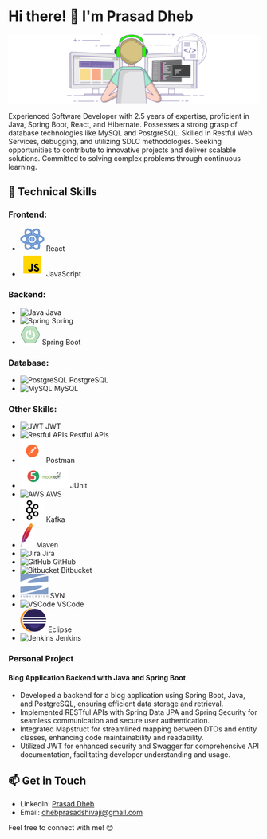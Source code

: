 # Hi there! 👋 I'm Prasad Dheb

![Banner](https://raw.githubusercontent.com/leorrose/leorrose/master/readme_header.gif)

Experienced Software Developer with 2.5 years of expertise, proficient in Java, Spring Boot, React, and Hibernate. Possesses a strong grasp of database technologies like MySQL and PostgreSQL. Skilled in Restful Web Services, debugging, and utilizing SDLC methodologies. Seeking opportunities to contribute to innovative projects and deliver scalable solutions. Committed to solving complex problems through continuous learning.

## 🔧 Technical Skills

### Frontend:
- ![React](https://github.com/prasaddheb/prasaddheb/blob/main/ICONS/react.png) React
- ![JavaScript](https://github.com/prasaddheb/prasaddheb/blob/main/ICONS/javascript.png) JavaScript

### Backend:
- ![Java](https://img.icons8.com/color/48/000000/java-coffee-cup-logo.png) Java
- ![Spring](https://img.icons8.com/color/48/000000/spring-logo.png) Spring
- ![Spring Boot](https://github.com/prasaddheb/prasaddheb/blob/main/ICONS/springboot.png) Spring Boot

### Database:
- ![PostgreSQL](https://img.icons8.com/color/48/000000/postgreesql.png) PostgreSQL
- ![MySQL](https://img.icons8.com/color/48/000000/mysql-logo.png) MySQL

### Other Skills:
- ![JWT](https://img.icons8.com/color/48/000000/lock-2.png) JWT
- ![Restful APIs](https://img.icons8.com/dusk/48/000000/api-settings.png) Restful APIs
- ![Postman](https://github.com/prasaddheb/prasaddheb/blob/main/ICONS/postman.png) Postman
- ![JUnit](https://github.com/prasaddheb/prasaddheb/blob/main/ICONS/junit.png) JUnit
- ![AWS](https://img.icons8.com/color/48/000000/amazon-web-services.png) AWS
- ![Kafka](https://github.com/prasaddheb/prasaddheb/blob/main/ICONS/kafka.png) Kafka
- ![Maven](https://github.com/prasaddheb/prasaddheb/blob/main/ICONS/maven.png) Maven
- ![Jira](https://img.icons8.com/color/48/000000/jira.png) Jira
- ![GitHub](https://img.icons8.com/material-outlined/48/000000/github.png) GitHub
- ![Bitbucket](https://img.icons8.com/color/48/000000/bitbucket.png) Bitbucket
- ![SVN](https://github.com/prasaddheb/prasaddheb/blob/main/ICONS/svn.png) SVN
- ![VSCode](https://img.icons8.com/color/48/000000/visual-studio-code-2019.png) VSCode
- ![Eclipse](https://github.com/prasaddheb/prasaddheb/blob/main/ICONS/eclipse.png) Eclipse
- ![Jenkins](https://img.icons8.com/color/48/000000/jenkins.png) Jenkins

### Personal Project

#### Blog Application Backend with Java and Spring Boot

- Developed a backend for a blog application using Spring Boot, Java, and PostgreSQL, ensuring efficient data storage and retrieval.
- Implemented RESTful APIs with Spring Data JPA and Spring Security for seamless communication and secure user authentication.
- Integrated Mapstruct for streamlined mapping between DTOs and entity classes, enhancing code maintainability and readability.
- Utilized JWT for enhanced security and Swagger for comprehensive API documentation, facilitating developer understanding and usage.

## 📫 Get in Touch

- LinkedIn: [Prasad Dheb](https://www.linkedin.com/in/prasad-dheb)
- Email: [dhebprasadshivaji@gmail.com](mailto:dhebprasadshivaji@gmail.com)

Feel free to connect with me! 😊
